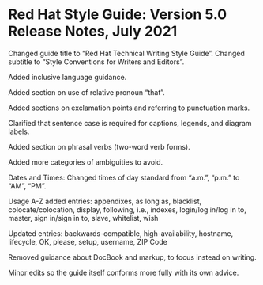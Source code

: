 # Red Hat Style Guide: Version 5.0 Release Notes, July 2021

Changed guide title to “Red Hat Technical Writing Style Guide”. Changed subtitle to “Style Conventions for Writers and Editors”.

Added inclusive language guidance. 

Added section on use of relative pronoun “that”.

Added sections on exclamation points and referring to punctuation marks. 

Clarified that sentence case is required for captions, legends, and diagram labels.

Added section on phrasal verbs (two-word verb forms).

Added more categories of ambiguities to avoid. 

Dates and Times: Changed times of day standard from “a.m.”, “p.m.” to “AM”, “PM”.

Usage A-Z added entries: appendixes, as long as, blacklist, colocate/colocation, display, following, i.e., indexes, login/log in/log in to, master, sign in/sign in to, slave, whitelist, wish

Updated entries: backwards-compatible, high-availability, hostname, lifecycle, OK, please, setup, username, ZIP Code

Removed guidance about DocBook and markup, to focus instead on writing. 

Minor edits so the guide itself conforms more fully with its own advice.